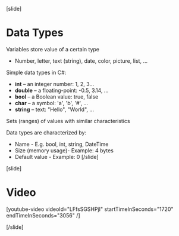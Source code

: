 [slide]
# Data Types
Variables store value of a certain type 
  * Number, letter, text (string), date, color, picture, list, …

Simple data types in C#:
  * **int** – an integer number: 1, 2, 3…
  * **double** – a floating-point: -0.5, 3.14, …
  * **bool** – a Boolean value: true, false
  * **char** – a symbol: 'a', 'b', '#', …
  * **string** – text: "Hello", "World", …

Sets (ranges) of values with similar characteristics

Data types are characterized by:
  * Name - E.g. bool, int, string, DateTime
  * Size (memory usage)- Example: 4 bytes
  * Default value - Example: 0
[/slide]

[slide]
# Video
[youtube-video videoId="LFfsSGSHPjI" startTimeInSeconds="1720" endTimeInSeconds="3056" /]

[/slide]